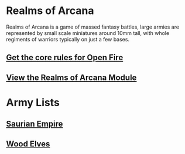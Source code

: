 **Realms of Arcana**
====================

Realms of Arcana is a game of massed fantasy battles, large armies are represented by small scale miniatures around 10mm tall, with whole regiments of warriors typically on just a few bases.

## [Get the core rules for Open Fire](https://github.com/open-source-tabletop/openfire/)

## [View the Realms of Arcana Module](https://github.com/open-source-tabletop/openfire-gm-realms-of-arcana/blob/main/realms-of-arcana-game-module.md)

# Army Lists

## [Saurian Empire](https://github.com/open-source-tabletop/openfire-gm-realms-of-arcana/blob/main/army-lists/roa-army-list-saurian-empire.md)

## [Wood Elves](https://github.com/open-source-tabletop/openfire-gm-realms-of-arcana/blob/main/army-lists/roa-army-list-wood-elves.md)
